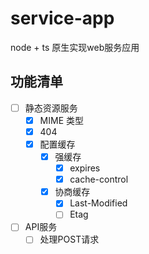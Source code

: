 # service-app
node + ts 原生实现web服务应用

## 功能清单

- [ ] 静态资源服务
  - [x] MIME 类型
  - [x] 404
  - [x] 配置缓存
    - [x] 强缓存
        - [x] expires
        - [x] cache-control
    - [x] 协商缓存
        - [x] Last-Modified
        - [ ] Etag
- [ ] API服务
  - [ ] 处理POST请求